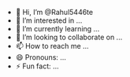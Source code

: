 - 👋 Hi, I’m @Rahul5446te
- 👀 I’m interested in ...
- 🌱 I’m currently learning ...
- 💞️ I’m looking to collaborate on ...
- 📫 How to reach me ...
- 😄 Pronouns: ...
- ⚡ Fun fact: ...

<!---
Rahul5446te/Rahul5446te is a ✨ special ✨ repository because its `README.md` (this file) appears on your GitHub profile.
You can click the Preview link to take a look at your changes.
--->
